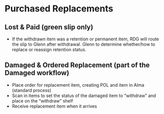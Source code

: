 # Purchased Replacements

## Lost & Paid (green slip only) <a href="#docs-internal-guid-e0fe56d7-7fff-39b3-a9fb-4cfaf0b60cb3" id="docs-internal-guid-e0fe56d7-7fff-39b3-a9fb-4cfaf0b60cb3"></a>

* If the withdrawn item was a retention or permanent item, RDG will route the slip to Glenn after withdrawal. Glenn to determine whether/how to replace or reassign retention status.

## Damaged & Ordered Replacement (part of the Damaged workflow)

* Place order for replacement item, creating POL and item in Alma (standard process)
* Scan in items to set the status of the damaged item to “withdraw” and place on the “withdraw” shelf
* Receive replacement item when it arrives

